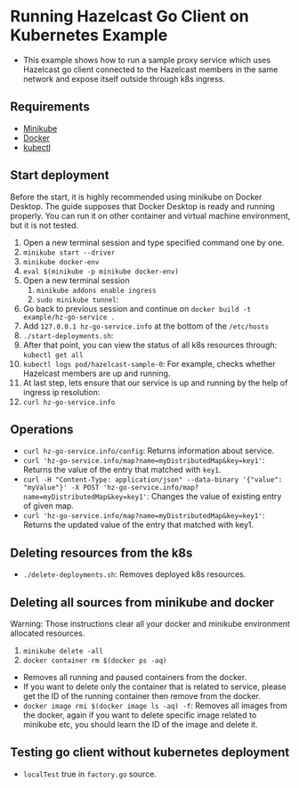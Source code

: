 # Running Hazelcast Go Client on Kubernetes Example
- This example shows how to run a sample proxy service which uses Hazelcast go client connected to the Hazelcast members in the same network and expose itself outside through k8s ingress.

## Requirements
- [Minikube](https://minikube.sigs.k8s.io/docs/start/)
- [Docker](https://www.docker.com/get-started/)
- [kubectl](https://kubernetes.io/docs/tasks/tools/)

## Start deployment
Before the start, it is highly recommended using minikube on Docker Desktop. The guide supposes that Docker Desktop is ready and running properly. You can run it on other container and virtual machine environment, but it is not tested.
1. Open a new terminal session and type specified command one by one.
2. `minikube start --driver`
3. `minikube docker-env`
4. `eval $(minikube -p minikube docker-env)`
5. Open a new terminal session
   1. `minikube addons enable ingress`
   2. `sudo minikube tunnel`:
6. Go back to previous session and continue on `docker build -t example/hz-go-service .`
7. Add `127.0.0.1 hz-go-service.info` at the bottom of the `/etc/hosts`
8. `./start-deployments.sh`:
9. After that point, you can view the status of all k8s resources through: `kubectl get all`
10. `kubectl logs pod/hazelcast-sample-0`: For example, checks whether Hazelcast members are up and running.
11. At last step, lets ensure that our service is up and running by the help of ingress ip resolution:
12. `curl hz-go-service.info`

## Operations
- `curl hz-go-service.info/config`: Returns information about service.
- `curl 'hz-go-service.info/map?name=myDistributedMap&key=key1'`: Returns the value of the entry that matched with `key1`.
- `curl -H "Content-Type: application/json" --data-binary '{"value": "myValue"}' -X POST 'hz-go-service.info/map?name=myDistributedMap&key=key1'`: Changes the value of existing entry of given map.
- `curl 'hz-go-service.info/map?name=myDistributedMap&key=key1'`: Returns the updated value of the entry that matched with key1.

## Deleting resources from the k8s
- `./delete-deployments.sh`: Removes deployed k8s resources.

## Deleting all sources from minikube and docker
Warning: Those instructions clear all your docker and minikube environment allocated resources.
1. `minikube delete -all`
2. `docker container rm $(docker ps -aq)`
  - Removes all running and paused containers from the docker.
  - If you want to delete only the container that is related to service, please get the ID of the running container then remove from the docker.
  - `docker image rmi $(docker image ls -aq) -f`: Removes all images from the docker, again if you want to delete specific image related to minikube etc, you should learn the ID of the image and delete it.

## Testing go client without kubernetes deployment
- `localTest` true in `factory.go` source.